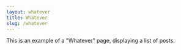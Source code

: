 ```yaml
---
layout: whatever
title: Whatever
slug: /whatever
---
```


This is an example of a "Whatever" page, displaying a list of posts.
<br />
